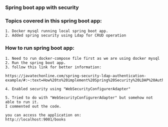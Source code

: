### Spring boot app with security

### Topics covered in this spring boot app:
```shell
1. Docker mysql running local spring boot app.
2. Added spring security using Ldap for CRUD operation
```

### How to run spring boot app:
```shell
1. Need to run docker-compose file first as we are using docker mysql
2. Run the spring boot app.
3. follow this link for better information:

https://javatechonline.com/spring-security-ldap-authentication-example/#:~:text=How%20to%20implement%20Spring%20Security%20LDAP%20Authentication%20Example,Step%234%3A%20Create%20a%20Controller%20class%20for%20basic%20authentication

4. Enabled security using "WebSecurityConfigurerAdapter"

5. Tried to do with "WebSecurityConfigurerAdapter" but somehow not able to run it.
I commented out the code.

you can access the application on:
http://localhost:9001/books


```